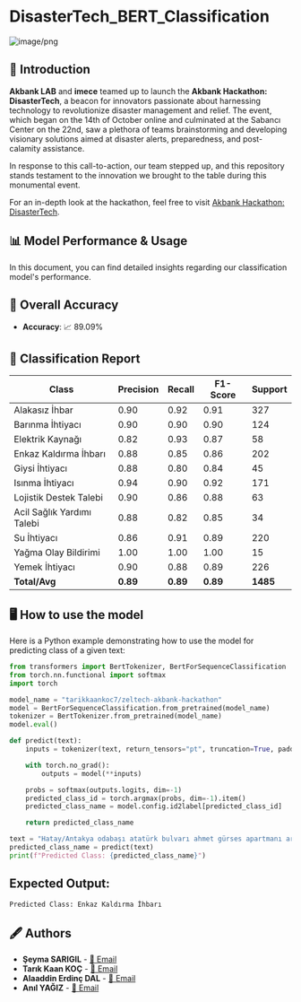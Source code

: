 # DisasterTech_BERT_Classification

![image/png](https://cdn-uploads.huggingface.co/production/uploads/62bdd8065f304e8ea762287f/raHCZDUuHPckwwrKDRz-A.png)

## 🎯 Introduction

**Akbank LAB** and **imece** teamed up to launch the **Akbank Hackathon: DisasterTech**, a beacon for innovators passionate about harnessing technology to revolutionize disaster management and relief. The event, which began on the 14th of October online and culminated at the Sabancı Center on the 22nd, saw a plethora of teams brainstorming and developing visionary solutions aimed at disaster alerts, preparedness, and post-calamity assistance.

In response to this call-to-action, our team stepped up, and this repository stands testament to the innovation we brought to the table during this monumental event.

For an in-depth look at the hackathon, feel free to visit [Akbank Hackathon: DisasterTech](https://www.akbanklab.com/tr/akbank-hackathon-disastertech#section-4).

## 📊 Model Performance & Usage

In this document, you can find detailed insights regarding our classification model's performance.

## 🎯 Overall Accuracy

- **Accuracy**: 📈 89.09%

## 📝 Classification Report

| Class              | Precision | Recall | F1-Score | Support |
|--------------------|-----------|--------|----------|---------|
| Alakasız İhbar           | 0.90      | 0.92   | 0.91     | 327     |
| Barınma İhtiyacı            | 0.90      | 0.90   | 0.90     | 124     |
| Elektrik Kaynağı   | 0.82      | 0.93   | 0.87     | 58      |
| Enkaz Kaldırma İhbarı     | 0.88      | 0.85   | 0.86     | 202     |
| Giysi İhtiyacı              | 0.88      | 0.80   | 0.84     | 45      |
| Isınma İhtiyacı             | 0.94      | 0.90   | 0.92     | 171     |
| Lojistik Destek Talebi           | 0.90      | 0.86   | 0.88     | 63      |
| Acil Sağlık Yardımı Talebi             | 0.88      | 0.82   | 0.85     | 34      |
| Su İhtiyacı                 | 0.86      | 0.91   | 0.89     | 220     |
| Yağma Olay Bildirimi              | 1.00      | 1.00   | 1.00     | 15      |
| Yemek İhtiyacı              | 0.90      | 0.88   | 0.89     | 226     |
| **Total/Avg**      | **0.89**  | **0.89**| **0.89** | **1485**|


## 🖥️ How to use the model

Here is a Python example demonstrating how to use the model for predicting class of a given text:

```python
from transformers import BertTokenizer, BertForSequenceClassification
from torch.nn.functional import softmax
import torch

model_name = "tarikkaankoc7/zeltech-akbank-hackathon"
model = BertForSequenceClassification.from_pretrained(model_name)
tokenizer = BertTokenizer.from_pretrained(model_name)
model.eval()

def predict(text):
    inputs = tokenizer(text, return_tensors="pt", truncation=True, padding=True, max_length=512)

    with torch.no_grad():
        outputs = model(**inputs)

    probs = softmax(outputs.logits, dim=-1)
    predicted_class_id = torch.argmax(probs, dim=-1).item()
    predicted_class_name = model.config.id2label[predicted_class_id]

    return predicted_class_name

text = "Hatay/Antakya odabaşı atatürk bulvarı ahmet gürses apartmanı arkadasım ilayda kürkçü enkaz altında paylaşır mısınız"
predicted_class_name = predict(text)
print(f"Predicted Class: {predicted_class_name}")
```

## Expected Output:

```bash
Predicted Class: Enkaz Kaldırma İhbarı
```

## 🖋️ Authors

- **Şeyma SARIGIL** - [📧 Email](mailto:seymasargil@gmail.com)
- **Tarık Kaan KOÇ** - [📧 Email](mailto:tarikkaan1koc@gmail.com)
- **Alaaddin Erdinç DAL** - [📧 Email](mailto:aerdincdal@icloud.com)
- **Anıl YAĞIZ** - [📧 Email](mailto:anill.yagiz@gmail.com)
